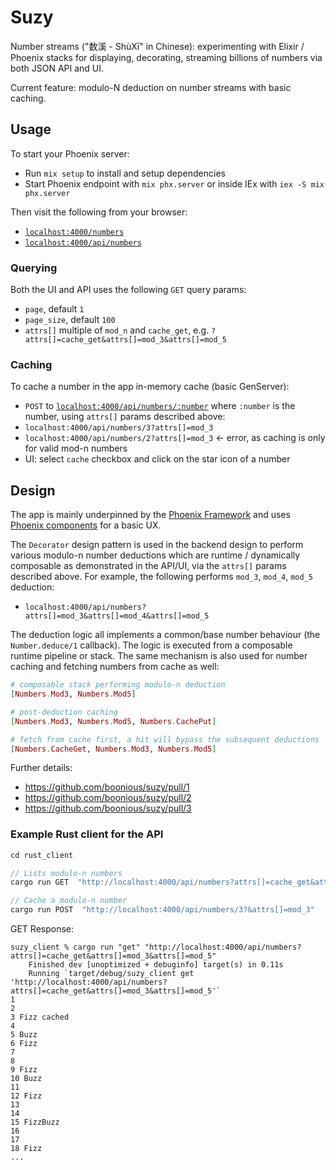 # Suzy

Number streams ("数溪 - ShùXī" in Chinese): experimenting with Elixir / Phoenix
stacks for displaying, decorating, streaming billions of numbers via both JSON API and UI.

Current feature: modulo-N deduction on number streams with basic caching.

## Usage
To start your Phoenix server:

  * Run `mix setup` to install and setup dependencies
  * Start Phoenix endpoint with `mix phx.server` or inside IEx with `iex -S mix phx.server`

Then visit the following from your browser:
- [`localhost:4000/numbers`](http://localhost:4000/numbers)
- [`localhost:4000/api/numbers`](http://localhost:4000/api/numbers)

### Querying
Both the UI and API uses the following `GET` query params:
- `page`, default `1`
- `page_size`, default `100`
- `attrs[]` multiple of `mod_n` and `cache_get`, e.g.  `?attrs[]=cache_get&attrs[]=mod_3&attrs[]=mod_5`

### Caching
To cache a number in the app in-memory cache (basic GenServer):
-  `POST` to [`localhost:4000/api/numbers/:number`](http://localhost:4000/numbers/:number) where `:number` is the number, using `attrs[]` params described above:
  - `localhost:4000/api/numbers/3?attrs[]=mod_3` 
  - `localhost:4000/api/numbers/2?attrs[]=mod_3` <- error, as caching is only for valid mod-n numbers
- UI: select `cache` checkbox and click on the star icon of a number

## Design
The app is mainly underpinned by the [Phoenix Framework](https://www.phoenixframework.org)
and uses [Phoenix components](https://hexdocs.pm/phoenix/components.html#function-components) for 
a basic UX.

The `Decorator` design pattern is used in the backend design to perform various modulo-n number 
deductions which are runtime / dynamically composable as demonstrated in the API/UI, via the `attrs[]`
params described above. For example, the following performs `mod_3`, `mod_4`, `mod_5` deduction:

- `localhost:4000/api/numbers?attrs[]=mod_3&attrs[]=mod_4&attrs[]=mod_5`

The deduction logic all implements a common/base number behaviour (the `Number.deduce/1` callback). 
The logic is executed from a composable runtime pipeline or stack. The same
mechanism is also used for number caching and fetching numbers from cache as well:

```ex
# composable stack performing modulo-n deduction
[Numbers.Mod3, Numbers.Mod5]

# post-deduction caching
[Numbers.Mod3, Numbers.Mod5, Numbers.CachePut]

# fetch from cache first, a hit will bypass the subsequent deductions
[Numbers.CacheGet, Numbers.Mod3, Numbers.Mod5]
```

Further details:
- https://github.com/boonious/suzy/pull/1
- https://github.com/boonious/suzy/pull/2
- https://github.com/boonious/suzy/pull/3

### Example Rust client for the API

```rust
cd rust_client

// Lists modulo-n numbers 
cargo run GET  "http://localhost:4000/api/numbers?attrs[]=cache_get&attrs[]=mod_3&attrs[]=mod_5"

// Cache a modulo-n number
cargo run POST  "http://localhost:4000/api/numbers/3?&attrs[]=mod_3"
```

GET Response:

```
suzy_client % cargo run "get" "http://localhost:4000/api/numbers?attrs[]=cache_get&attrs[]=mod_3&attrs[]=mod_5"
    Finished dev [unoptimized + debuginfo] target(s) in 0.11s
    Running `target/debug/suzy_client get 'http://localhost:4000/api/numbers?attrs[]=cache_get&attrs[]=mod_3&attrs[]=mod_5'`
1
2
3 Fizz cached
4
5 Buzz
6 Fizz
7
8
9 Fizz
10 Buzz
11
12 Fizz
13
14
15 FizzBuzz
16
17
18 Fizz
...
```